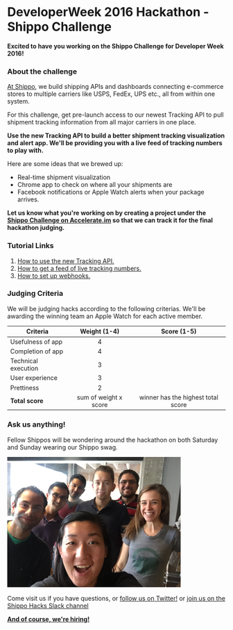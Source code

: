 # DeveloperWeek 2016 Hackathon - Shippo Challenge

**Excited to have you working on the Shippo Challenge for Developer Week 2016!** 

### About the challenge
[At Shippo](https://goshippo.com/), we build shipping APIs and dashboards connecting e-commerce stores to multiple carriers like USPS, FedEx, UPS etc., all from within one system.  

For this challenge, get pre-launch access to our newest Tracking API to pull shipment tracking information from all major carriers in one place. 

**Use the new Tracking API to build a better shipment tracking visualization and alert app. We'll be providing you with a live feed of tracking numbers to play with.**

Here are some ideas that we brewed up:

* Real-time shipment visualization
* Chrome app to check on where all your shipments are
* Facebook notifications or Apple Watch alerts when your package arrives.

**Let us know what you're working on by creating a project under the [Shippo Challenge on Accelerate.im](http://www.accelerate.im/challenges/52) so that we can track it for the final hackathon judging.**


### Tutorial Links
1. [How to use the new Tracking API.](/tracking_api_instruct.md)
2. [How to get a feed of live tracking numbers.](/tracking_numbers.md)
2. [How to set up webhooks.](/webhook_setup.md)

### Judging Criteria
We will be judging hacks according to the following criterias. We'll be awarding the winning team an Apple Watch for each active member.

Criteria | Weight (1-4) | Score (1-5)
------------ | :-------------: | :------------:
Usefulness of app | 4 | 
Completion of app | 4  | 
Technical execution | 3 |
User experience | 3
Prettiness | 2
**Total score** | sum of weight x score | winner has the highest total score


### Ask us anything!
Fellow Shippos will be wondering around the hackathon on both Saturday and Sunday wearing our Shippo swag. 

![Shippo Team](img/shippo-hacks-team.png "Shippo Team")

Come visit us if you have questions, or [follow us on Twitter!](https://twitter.com/goshippo) or [join us on the Shippo Hacks Slack channel](http://goo.gl/forms/KYKhUUWbF5)

**[And of course, we're hiring!](https://goshippo.com/jobs/)**